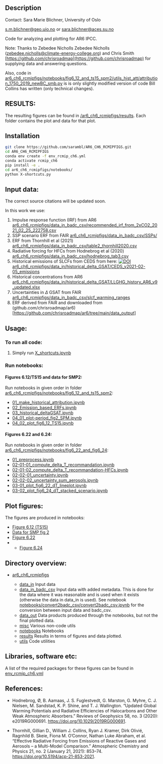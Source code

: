 ## Description
Contact: Sara Marie Blichner, University of Oslo 

[s.m.blichner@geo.uio.no](mailto:s.m.blichner@geo.uio.no) or [sara.blichner@aces.su.no](mailto:sara.blichner@aces.su.se)


Code for analyzing and plotting for AR6 IPCC. 


Note: Thanks to Zebedee Nicholls Zebedee Nicholls ([zebedee.nicholls@climate-energy-college.org](mailto:zebedee.nicholls@climate-energy-college.org)) and Chris Smith [https://github.com/chrisroadmap](https://github.com/chrisroadmap) for supplying data and answering questions. 

Also, code in [ar6_ch6_rcmipfigs/notebooks/fig6_12_and_ts15_spm2/utils_hist_att/attribution_1750_2019_newBC_smb.py](ar6_ch6_rcmipfigs/notebooks/fig6_12_and_ts15_spm2/utils_hist_att/attribution_1750_2019_newBC_smb.py) is is only slightly modified version of code Bill Collins has written (only technical changes).
 

## RESULTS:

The resulting figures can be found in [/ar6_ch6_rcmipfigs/results](./ar6_ch6_rcmipfigs/results). Each folder contains the plot and data for that plot. 



## Installation

```bash
git clone https://github.com/sarambl/AR6_CH6_RCMIPFIGS.git
cd AR6_CH6_RCMIPFIGS
conda env create -f env_rcmip_ch6.yml
conda activate rcmip_ch6
pip install -e .
cd ar6_ch6_rcmipfigs/notebooks/
python X-shortcuts.py
``` 

## Input data: 
The correct source citations will be updated soon. 

In this work we use: 
1) Impulse response function (IRF) from AR6 [ar6_ch6_rcmipfigs/data_in_badc_csv/recommended_irf_from_2xCO2_2021_02_25_222758.csv](ar6_ch6_rcmipfigs/data_in_badc_csv/recommended_irf_from_2xCO2_2021_02_25_222758.csv)
2) SSP scenario ERF from FAIR [ar6_ch6_rcmipfigs/data_in_badc_csv/SSPs/](ar6_ch6_rcmipfigs/data_in_badc_csv/SSPs)
3) ERF from Thornhill et al (2021) [ar6_ch6_rcmipfigs/data_in_badc_csv/table2_thornhill2020.csv](ar6_ch6_rcmipfigs/data_in_badc_csv/table2_thornhill2020.csv)
4) Radiative forcing for HFCs from Hodnebrog et al (2020) [ar6_ch6_rcmipfigs/data_in_badc_csv/hodnebrog_tab3.csv](ar6_ch6_rcmipfigs/data_in_badc_csv/hodnebrog_tab3.csv)
5) Historical emissions of SLCFs from CEDS from here: [![DOI](https://zenodo.org/badge/DOI/10.5281/zenodo.4509372.svg)](https://doi.org/10.5281/zenodo.4509372) [ar6_ch6_rcmipfigs/data_in/historical_delta_GSAT/CEDS_v2021-02-05_emissions](ar6_ch6_rcmipfigs/data_in/historical_delta_GSAT/CEDS_v2021-02-05_emissions)
6) Historical concentrations from AR6 [ar6_ch6_rcmipfigs/data_in/historical_delta_GSAT/LLGHG_history_AR6_v9_updated.xlsx](ar6_ch6_rcmipfigs/data_in/historical_delta_GSAT/LLGHG_history_AR6_v9_updated.xlsx)
7) Uncertainties in $\Delta$ GSAT from FAIR [ar6_ch6_rcmipfigs/data_in_badc_csv/slcf_warming_ranges](ar6_ch6_rcmipfigs/data_in_badc_csv/slcf_warming_ranges)
8) ERF derived from FAiR and downloaded from (github.com/chrisroadmap/ar6)[https://github.com/chrisroadmap/ar6/tree/main/data_output]




## Usage:  

  
### To run all code: 

1. Simply run [X_shortcuts.ipynb](./ar6_ch6_rcmipfigs/notebooks/X-shortcuts.ipynb)

### Run notebooks: 
#### Figures 6.12/TS15 and data for SMP2:
Run notebooks in given order in folder [ar6_ch6_rcmipfigs/notebooks/fig6_12_and_ts15_spm2](ar6_ch6_rcmipfigs/notebooks/fig6_12_and_ts15_spm2): 
- [01_make_historical_attribution.ipynb](ar6_ch6_rcmipfigs/notebooks/fig6_12_and_ts15_spm2/01_make_historical_attribution.ipynb)
- [02_Emission_based_ERFs.ipynb](ar6_ch6_rcmipfigs/notebooks/fig6_12_and_ts15_spm2/02_Emission_based_ERFs.ipynb)
- [03_historical_deltaGSAT.ipynb](ar6_ch6_rcmipfigs/notebooks/fig6_12_and_ts15_spm2/03_historical_deltaGSAT.ipynb)
- [04_01_plot-period_fig2_SPM.ipynb](ar6_ch6_rcmipfigs/notebooks/fig6_12_and_ts15_spm2/04_01_plot-period_fig2_SPM.ipynb)
- [04_02_plot_fig6_12_TS15.ipynb](ar6_ch6_rcmipfigs/notebooks/fig6_12_and_ts15_spm2/04_02_plot_fig6_12_TS15.ipynb)

#### Figures 6.22 and 6.24:
Run notebooks in given order in folder [ar6_ch6_rcmipfigs/notebooks/fig6_22_and_fig6_24](ar6_ch6_rcmipfigs/notebooks/fig6_22_and_fig6_24):
- [01_preprocess.ipynb](ar6_ch6_rcmipfigs/notebooks/fig6_22_and_fig6_24/01_preprocess.ipynb)
- [02-01-01_compute_delta_T_recommandation.ipynb](ar6_ch6_rcmipfigs/notebooks/fig6_22_and_fig6_24/02-01-01_compute_delta_T_recommandation.ipynb)
- [02-01-02_compute_delta_T_recommandation-HFCs.ipynb](ar6_ch6_rcmipfigs/notebooks/fig6_22_and_fig6_24/02-01-02_compute_delta_T_recommandation-HFCs.ipynb)
- [02-02-01_uncertainty.ipynb](ar6_ch6_rcmipfigs/notebooks/fig6_22_and_fig6_24/02-02-01_uncertainty.ipynb)
- [02-02-02_uncertainty_sum_aerosols.ipynb](ar6_ch6_rcmipfigs/notebooks/fig6_22_and_fig6_24/02-02-02_uncertainty_sum_aerosols.ipynb)
- [03-01_plot_fig6_22_dT_lineplot.ipynb](ar6_ch6_rcmipfigs/notebooks/fig6_22_and_fig6_24/03-01_plot_fig6_22_dT_lineplot.ipynb)
- [03-02_plot_fig6_24_dT_stacked_scenario.ipynb](ar6_ch6_rcmipfigs/notebooks/fig6_22_and_fig6_24/03-02_plot_fig6_24_dT_stacked_scenario.ipynb)


## Plot figures:
The figures are produced in notebooks:
- [Figure 6.12 (TS15)](./ar6_ch6_rcmipfigs/notebooks/fig6_12_and_ts15_spm2/04_02_plot_fig6_12_TS15.ipynb)
- [Data for SMP fig 2](./ar6_ch6_rcmipfigs/notebooks/fig6_12_and_ts15_spm2/04_01_plot-period_fig2_SPM.ipynb)
- [Figure 6.22](./ar6_ch6_rcmipfigs/notebooks/fig6_22_and_fig6_24/03-01_plot_fig6_22_dT_lineplot.ipynb)
- - [Figure 6.24](./ar6_ch6_rcmipfigs/notebooks/fig6_22_and_fig6_24/03-02_plot_fig6_24_dT_stacked_scenario.ipynb)



## Directory overview: 
 - [ar6_ch6_rcmipfigs](./ar6_ch6_rcmipfigs)

    - [data_in](./ar6_ch6_rcmipfigs/data_in) Input data
    - [data_in_badc_csv](./ar6_ch6_rcmipfigs/data_in_badc_csv) Input data with added metadata. This is done for the data where it was reasonable and is used when it exists (otherwise the data in data_in is used). See notebook [notebooks/convert2badc_csv/convert2badc_csv.ipynb](ar6_ch6_rcmipfigs/notebooks/convert2badc_csv/convert2badc_csv.ipynb) for the conversion between input data and badc_csv. 
    - [data_out](./ar6_ch6_rcmipfigs/data_out) Data products produced through the notebooks, but not the final plotted data. 
    - [misc](./ar6_ch6_rcmipfigs/misc) Various non-code utils
    - [notebooks](./ar6_ch6_rcmipfigs/notebooks) Notebooks
    - [results](./ar6_ch6_rcmipfigs/results) Results in terms of figures and data plotted. 
    - [utils](./ar6_ch6_rcmipfigs/utils) Code utilities  
    

## Libraries, software etc:
A list of the required packages for these figures can be found in [env_rcmip_ch6.yml](env_rcmip_ch6.yml)

## References:

- Hodnebrog, Ø, B. Aamaas, J. S. Fuglestvedt, G. Marston, G. Myhre, C. J. Nielsen, M. Sandstad, K. P. Shine, and T. J. Wallington. “Updated Global Warming Potentials and Radiative Efficiencies of Halocarbons and Other Weak Atmospheric Absorbers.” Reviews of Geophysics 58, no. 3 (2020): e2019RG000691. https://doi.org/10.1029/2019RG000691.

- Thornhill, Gillian D., William J. Collins, Ryan J. Kramer, Dirk Olivié, Ragnhild B. Skeie, Fiona M. O’Connor, Nathan Luke Abraham, et al. “Effective Radiative Forcing from Emissions of Reactive Gases and Aerosols – a Multi-Model Comparison.” Atmospheric Chemistry and Physics 21, no. 2 (January 21, 2021): 853–74. https://doi.org/10.5194/acp-21-853-2021.


